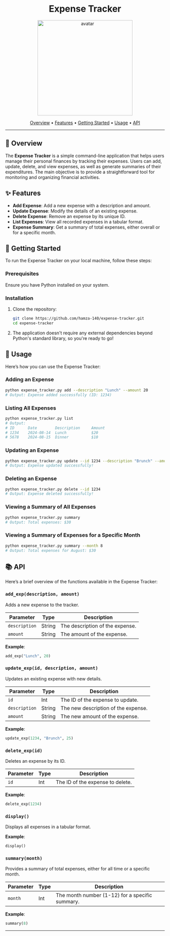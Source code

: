 <div align="center">
  
  # Expense Tracker
  
  <img src="https://imgs.search.brave.com/tYMA2XVC8fJrXLXgfPNoSgzBvtIl4Y2T_UaddTEyPiY/rs:fit:860:0:0:0/g:ce/aHR0cHM6Ly93d3cu/cG5nYWxsLmNvbS93/cC1jb250ZW50L3Vw/bG9hZHMvNy9CdWRn/ZXQtUE5HLVRyYW5z/cGFyZW50LUhELVBo/b3RvLnBuZw" height="300" alt="avatar" />
  
  [Overview](#🎯-overview) •
  [Features](#✨-features) •
  [Getting Started](#🚀-getting-started) •
  [Usage](#📘-usage) •
  [API](#📚-api)
  
</div>

---

## 🎯 Overview

The **Expense Tracker** is a simple command-line application that helps users manage their personal finances by tracking their expenses. Users can add, update, delete, and view expenses, as well as generate summaries of their expenditures. The main objective is to provide a straightforward tool for monitoring and organizing financial activities.

## ✨ Features

- **Add Expense**: Add a new expense with a description and amount.
- **Update Expense**: Modify the details of an existing expense.
- **Delete Expense**: Remove an expense by its unique ID.
- **List Expenses**: View all recorded expenses in a tabular format.
- **Expense Summary**: Get a summary of total expenses, either overall or for a specific month.

## 🚀 Getting Started

To run the Expense Tracker on your local machine, follow these steps:

### Prerequisites

Ensure you have Python installed on your system.

### Installation

1. Clone the repository:

   ```bash
   git clone https://github.com/hamza-140/expense-tracker.git
   cd expense-tracker
   ```

2. The application doesn't require any external dependencies beyond Python's standard library, so you're ready to go!

## 📘 Usage

Here’s how you can use the Expense Tracker:

### Adding an Expense

```bash
python expense_tracker.py add --description "Lunch" --amount 20
# Output: Expense added successfully (ID: 1234)
```

### Listing All Expenses

```bash
python expense_tracker.py list
# Output: 
# ID      Date        Description     Amount
# 1234    2024-08-14  Lunch           $20
# 5678    2024-08-15  Dinner          $10
```

### Updating an Expense

```bash
python expense_tracker.py update --id 1234 --description "Brunch" --amount 25
# Output: Expense updated successfully!
```

### Deleting an Expense

```bash
python expense_tracker.py delete --id 1234
# Output: Expense deleted successfully!
```

### Viewing a Summary of All Expenses

```bash
python expense_tracker.py summary
# Output: Total expenses: $30
```

### Viewing a Summary of Expenses for a Specific Month

```bash
python expense_tracker.py summary --month 8
# Output: Total expenses for August: $30
```

## 📚 API

Here’s a brief overview of the functions available in the Expense Tracker:

### `add_exp(description, amount)`

Adds a new expense to the tracker.

| Parameter    | Type   | Description                         |
|--------------|--------|-------------------------------------|
| `description`| String | The description of the expense.     |
| `amount`     | String | The amount of the expense.          |

**Example**:
```python
add_exp("Lunch", 20)
```

### `update_exp(id, description, amount)`

Updates an existing expense with new details.

| Parameter    | Type   | Description                               |
|--------------|--------|-------------------------------------------|
| `id`         | Int    | The ID of the expense to update.          |
| `description`| String | The new description of the expense.       |
| `amount`     | String | The new amount of the expense.            |

**Example**:
```python
update_exp(1234, "Brunch", 25)
```

### `delete_exp(id)`

Deletes an expense by its ID.

| Parameter | Type | Description                     |
|-----------|------|---------------------------------|
| `id`      | Int  | The ID of the expense to delete.|

**Example**:
```python
delete_exp(1234)
```

### `display()`

Displays all expenses in a tabular format.

**Example**:
```python
display()
```

### `summary(month)`

Provides a summary of total expenses, either for all time or a specific month.

| Parameter | Type | Description                                  |
|-----------|------|----------------------------------------------|
| `month`   | Int  | The month number (1-12) for a specific summary. |

**Example**:
```python
summary(8)
```

---
